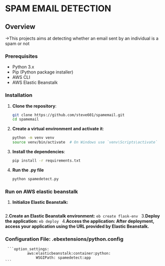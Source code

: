 # SPAM EMAIL DETECTION

## Overview
->This projects aims at detecting whether an email sent by an individual is a spam or not

### Prerequisites
- Python 3.x
- Pip (Python package installer)
- AWS CLI
- AWS Elastic Beanstalk

### Installation

1. **Clone the repository**:
    ```sh
    git clone https://github.com/steve601/spamemail.git
    cd spamemail
    ```

2. **Create a virtual environment and activate it**:
    ```sh
    python -m venv venv
    source venv/bin/activate  # On Windows use `venv\Scripts\activate`
    ```

3. **Install the dependencies**:
    ```sh
    pip install -r requirements.txt
    ```

4. **Run the .py file**
    ```sh
    python spamedetect.py
    ```

### Run on AWS elastic beanstalk

1. **Initialize Elastic Beanstalk:**
      ```eb init
      ```
2.**Create an Elastic Beanstalk environment:**
     ```eb create flask-env
     ```
3.**Deploy the application:**
    ```eb deploy
    ```
4.**Access the application: After deployment, access your application using the URL provided by Elastic Beanstalk.**

### Configuration File: .ebextensions/python.config
     ```option_settings:
              aws:elasticbeanstalk:container:python:
                  WSGIPath: spamedetect:app
    ```